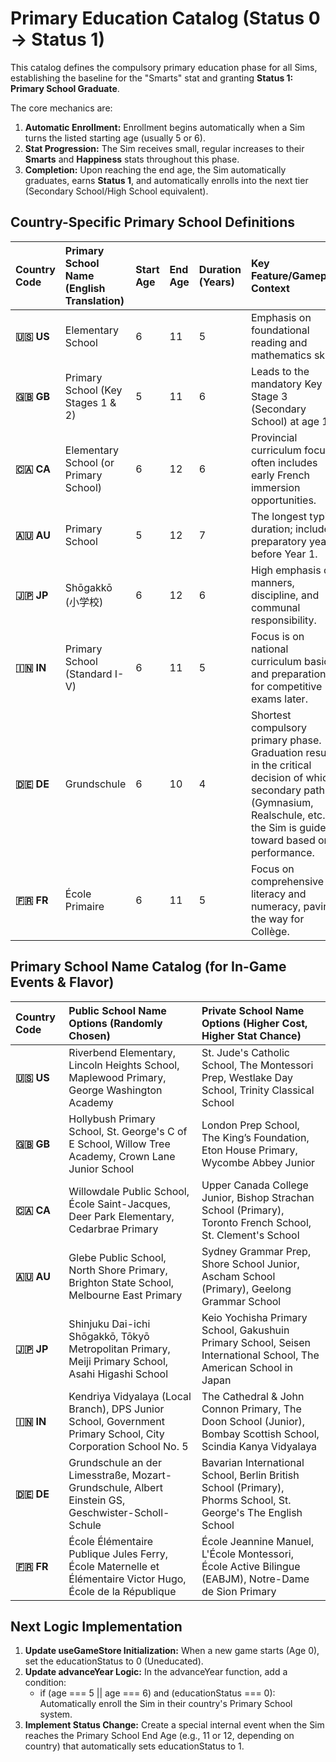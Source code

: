 # **Primary Education Catalog (Status 0 → Status 1\)**

This catalog defines the compulsory primary education phase for all Sims, establishing the baseline for the "Smarts" stat and granting **Status 1: Primary School Graduate**.

The core mechanics are:

1. **Automatic Enrollment:** Enrollment begins automatically when a Sim turns the listed starting age (usually 5 or 6).  
2. **Stat Progression:** The Sim receives small, regular increases to their **Smarts** and **Happiness** stats throughout this phase.  
3. **Completion:** Upon reaching the end age, the Sim automatically graduates, earns **Status 1**, and automatically enrolls into the next tier (Secondary School/High School equivalent).

## **Country-Specific Primary School Definitions**

| Country Code | Primary School Name (English Translation) | Start Age | End Age | Duration (Years) | Key Feature/Gameplay Context |
| :---- | :---- | :---- | :---- | :---- | :---- |
| **🇺🇸 US** | Elementary School | 6 | 11 | 5 | Emphasis on foundational reading and mathematics skills. |
| **🇬🇧 GB** | Primary School (Key Stages 1 & 2\) | 5 | 11 | 6 | Leads to the mandatory Key Stage 3 (Secondary School) at age 11\. |
| **🇨🇦 CA** | Elementary School (or Primary School) | 6 | 12 | 6 | Provincial curriculum focus, often includes early French immersion opportunities. |
| **🇦🇺 AU** | Primary School | 5 | 12 | 7 | The longest typical duration; includes preparatory year before Year 1\. |
| **🇯🇵 JP** | Shōgakkō (小学校) | 6 | 12 | 6 | High emphasis on manners, discipline, and communal responsibility. |
| **🇮🇳 IN** | Primary School (Standard I-V) | 6 | 11 | 5 | Focus is on national curriculum basics and preparation for competitive exams later. |
| **🇩🇪 DE** | Grundschule | 6 | 10 | 4 | Shortest compulsory primary phase. Graduation results in the critical decision of which secondary path (Gymnasium, Realschule, etc.) the Sim is guided toward based on performance. |
| **🇫🇷 FR** | École Primaire | 6 | 11 | 5 | Focus on comprehensive literacy and numeracy, paving the way for Collège. |

## **Primary School Name Catalog (for In-Game Events & Flavor)**

| Country Code | Public School Name Options (Randomly Chosen) | Private School Name Options (Higher Cost, Higher Stat Chance) |
| :---- | :---- | :---- |
| **🇺🇸 US** | Riverbend Elementary, Lincoln Heights School, Maplewood Primary, George Washington Academy | St. Jude's Catholic School, The Montessori Prep, Westlake Day School, Trinity Classical School |
| **🇬🇧 GB** | Hollybush Primary School, St. George's C of E School, Willow Tree Academy, Crown Lane Junior School | London Prep School, The King’s Foundation, Eton House Primary, Wycombe Abbey Junior |
| **🇨🇦 CA** | Willowdale Public School, École Saint-Jacques, Deer Park Elementary, Cedarbrae Primary | Upper Canada College Junior, Bishop Strachan School (Primary), Toronto French School, St. Clement's School |
| **🇦🇺 AU** | Glebe Public School, North Shore Primary, Brighton State School, Melbourne East Primary | Sydney Grammar Prep, Shore School Junior, Ascham School (Primary), Geelong Grammar School |
| **🇯🇵 JP** | Shinjuku Dai-ichi Shōgakkō, Tōkyō Metropolitan Primary, Meiji Primary School, Asahi Higashi School | Keio Yochisha Primary School, Gakushuin Primary School, Seisen International School, The American School in Japan |
| **🇮🇳 IN** | Kendriya Vidyalaya (Local Branch), DPS Junior School, Government Primary School, City Corporation School No. 5 | The Cathedral & John Connon Primary, The Doon School (Junior), Bombay Scottish School, Scindia Kanya Vidyalaya |
| **🇩🇪 DE** | Grundschule an der Limesstraße, Mozart-Grundschule, Albert Einstein GS, Geschwister-Scholl-Schule | Bavarian International School, Berlin British School (Primary), Phorms School, St. George's The English School |
| **🇫🇷 FR** | École Élémentaire Publique Jules Ferry, École Maternelle et Élémentaire Victor Hugo, École de la République | École Jeannine Manuel, L'École Montessori, École Active Bilingue (EABJM), Notre-Dame de Sion Primary |

## **Next Logic Implementation**

1. **Update useGameStore Initialization:** When a new game starts (Age 0), set the educationStatus to 0 (Uneducated).  
2. **Update advanceYear Logic:** In the advanceYear function, add a condition:  
   * if (age \=== 5 || age \=== 6\) and (educationStatus \=== 0): Automatically enroll the Sim in their country's Primary School system.  
3. **Implement Status Change:** Create a special internal event when the Sim reaches the Primary School End Age (e.g., 11 or 12, depending on country) that automatically sets educationStatus to 1\.